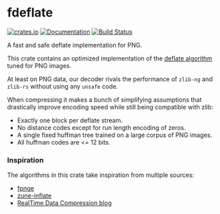 # fdeflate

[![crates.io](https://img.shields.io/crates/v/fdeflate.svg)](https://crates.io/crates/fdeflate)
[![Documentation](https://docs.rs/fdeflate/badge.svg)](https://docs.rs/fdeflate)
[![Build Status](https://img.shields.io/github/actions/workflow/status/image-rs/fdeflate/rust.yml?label=Rust%20CI)](https://github.com/image-rs/fdeflate/actions)

A fast and safe deflate implementation for PNG.

This crate contains an optimized implementation of the [deflate algorithm](https://en.wikipedia.org/wiki/Deflate) tuned for PNG images.

At least on PNG data, our decoder rivals the performance of `zlib-ng` and `zlib-rs` without using any `unsafe` code.

When compressing it makes a bunch of simplifying assumptions that
drastically improve encoding speed while still being compatible with zlib:

- Exactly one block per deflate stream.
- No distance codes except for run length encoding of zeros.
- A single fixed huffman tree trained on a large corpus of PNG images.
- All huffman codes are <= 12 bits.

### Inspiration

The algorithms in this crate take inspiration from multiple sources:
* [fpnge](https://github.com/veluca93/fpnge)
* [zune-inflate](https://github.com/etemesi254/zune-image/tree/main/zune-inflate)
* [RealTime Data Compression blog](https://fastcompression.blogspot.com/2015/10/huffman-revisited-part-4-multi-bytes.html)
